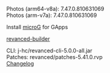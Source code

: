 Photos (arm64-v8a): 7.47.0.810631069  
Photos (arm-v7a): 7.47.0.810631069  

Install [microG](https://github.com/ReVanced/GmsCore/releases) for GApps  

[revanced-builder](https://github.com/geologically/revanced-builder)
  
CLI: j-hc/revanced-cli-5.0.0-all.jar  
Patches: revanced/patches-5.41.0.rvp  
[Changelog](https://github.com/revanced/revanced-patches/releases/tag/v5.41.0)  
